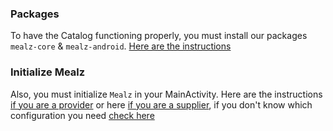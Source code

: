 ### Packages
To have the Catalog functioning properly, you must install our packages `mealz-core` & `mealz-android`.
[Here are the instructions](/docs/android/overview/installation)

### Initialize Mealz
Also, you must initialize `Mealz` in your MainActivity. Here are the instructions
[if you are a provider](/docs/android/overview/providerInit) or here [if you are a supplier](/docs/android/overview/supplierInit), if you don't know which configuration you need [check here](/docs/android/overview/initialisation#initialisation-types)